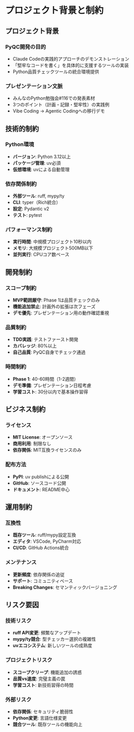 # プロジェクト背景と制約

## プロジェクト背景

### PyQC開発の目的
- Claude Codeの実践的アプローチのデモンストレーション
- 「堅牢なコードを書く」を具体的に支援するツールの実装
- Python品質チェックツールの統合環境提供

### プレゼンテーション文脈
- みんなのPython勉強会#116での発表素材
- 3つのポイント（計画・記録・堅牢性）の実践例
- Vibe Coding → Agentic Codingへの移行デモ

## 技術的制約

### Python環境
- **バージョン**: Python 3.12以上
- **パッケージ管理**: uv必須
- **仮想環境**: uvによる自動管理

### 依存関係制約
- **外部ツール**: ruff, mypy/ty
- **CLI**: typer（Rich統合）
- **設定**: Pydantic v2
- **テスト**: pytest

### パフォーマンス制約
- **実行時間**: 中規模プロジェクト10秒以内
- **メモリ**: 大規模プロジェクト500MB以下
- **並列実行**: CPUコア数ベース

## 開発制約

### スコープ制約
- **MVP範囲厳守**: Phase 1は品質チェックのみ
- **機能追加禁止**: 計画外の拡張は次フェーズ
- **デモ優先**: プレゼンテーション用の動作確認重視

### 品質制約
- **TDD実践**: テストファースト開発
- **カバレッジ**: 80%以上
- **自己品質**: PyQC自身でチェック通過

### 時間制約
- **Phase 1**: 40-60時間（1-2週間）
- **デモ準備**: プレゼンテーション日程考慮
- **学習コスト**: 30分以内で基本操作習得

## ビジネス制約

### ライセンス
- **MIT License**: オープンソース
- **商用利用**: 制限なし
- **依存関係**: MIT互換ライセンスのみ

### 配布方法
- **PyPI**: uv publishによる公開
- **GitHub**: ソースコード公開
- **ドキュメント**: README中心

## 運用制約

### 互換性
- **既存ツール**: ruff/mypy設定互換
- **エディタ**: VSCode, PyCharm対応
- **CI/CD**: GitHub Actions統合

### メンテナンス
- **更新頻度**: 依存関係の追従
- **サポート**: コミュニティベース
- **Breaking Changes**: セマンティックバージョニング

## リスク要因

### 技術リスク
- **ruff API変更**: 頻繁なアップデート
- **mypy/ty競合**: 型チェッカー選択の複雑性
- **uvエコシステム**: 新しいツールの成熟度

### プロジェクトリスク
- **スコープクリープ**: 機能追加の誘惑
- **品質vs速度**: 完璧主義の罠
- **学習コスト**: 新技術習得の時間

### 外部リスク
- **依存関係**: セキュリティ脆弱性
- **Python変更**: 言語仕様変更
- **競合ツール**: 既存ツールの機能向上